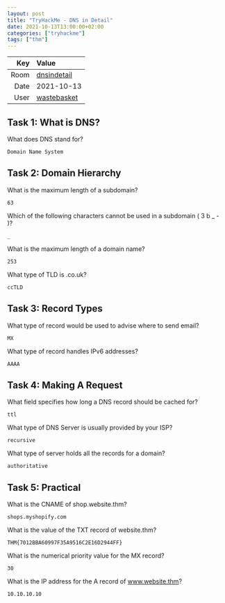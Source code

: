 ```yaml
---
layout: post
title: "TryHackMe - DNS in Detail"
date: 2021-10-13T13:00:00+02:00
categories: ["tryhackme"]
tags: ["thm"]
---
```


| Key   | Value
| ----: | :--------
| Room  | [dnsindetail](https://tryhackme.com/room/dnsindetail)
| Date  | 2021-10-13
| User  | [wastebasket](https://tryhackme.com/p/wastebasket)

## Task 1: What is DNS? 

What does DNS stand for?

`Domain Name System`

## Task 2: Domain Hierarchy

What is the maximum length of a subdomain?

`63`

Which of the following characters cannot be used in a subdomain ( 3 b _ - )?

`_`

What is the maximum length of a domain name?

`253`

What type of TLD is .co.uk?

`ccTLD`

## Task 3:  Record Types

What type of record would be used to advise where to send email?

`MX`

What type of record handles IPv6 addresses?

`AAAA`

## Task 4: Making A Request 

What field specifies how long a DNS record should be cached for?

`ttl`

What type of DNS Server is usually provided by your ISP?

`recursive`

What type of server holds all the records for a domain?

`authoritative`

## Task 5: Practical 

What is the CNAME of shop.website.thm?

`shops.myshopify.com`

What is the value of the TXT record of website.thm?

`THM{7012BBA60997F35A9516C2E16D2944FF}`

What is the numerical priority value for the MX record?

`30`

What is the IP address for the A record of www.website.thm?

`10.10.10.10`
